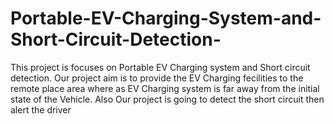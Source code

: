 # Portable-EV-Charging-System-and-Short-Circuit-Detection-
This project is focuses on Portable EV Charging system and Short circuit detection. Our project aim is to provide the EV Charging fecilities to the remote place area where as EV Charging system is far away from the initial state of the Vehicle. Also Our project is going to detect  the  short circuit then alert the driver 
